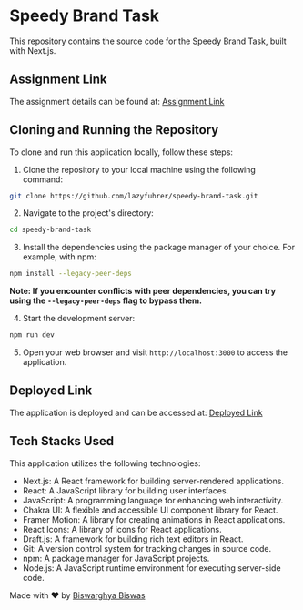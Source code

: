 # Speedy Brand Task

This repository contains the source code for the Speedy Brand Task, built with Next.js.

## Assignment Link

The assignment details can be found at: [Assignment Link](https://drive.google.com/file/d/1AQA9uGgwkI4XeG94S82Lh-84Qxefgeol/view)

## Cloning and Running the Repository

To clone and run this application locally, follow these steps:

1. Clone the repository to your local machine using the following command:
```bash
git clone https://github.com/lazyfuhrer/speedy-brand-task.git
```
2. Navigate to the project's directory:
```bash
cd speedy-brand-task
```
3. Install the dependencies using the package manager of your choice. For example, with npm:
```bash
npm install --legacy-peer-deps
```
**Note: If you encounter conflicts with peer dependencies, you can try using the `--legacy-peer-deps` flag to bypass them.**

4. Start the development server:
```bash
npm run dev
```
5. Open your web browser and visit `http://localhost:3000` to access the application.

## Deployed Link

The application is deployed and can be accessed at: [Deployed Link](https://joyful-otter-034a74.netlify.app)

## Tech Stacks Used

This application utilizes the following technologies:

- Next.js: A React framework for building server-rendered applications.
- React: A JavaScript library for building user interfaces.
- JavaScript: A programming language for enhancing web interactivity.
- Chakra UI: A flexible and accessible UI component library for React.
- Framer Motion: A library for creating animations in React applications.
- React Icons: A library of icons for React applications.
- Draft.js: A framework for building rich text editors in React.
- Git: A version control system for tracking changes in source code.
- npm: A package manager for JavaScript projects.
- Node.js: A JavaScript runtime environment for executing server-side code.

Made with ❤️ by [Biswarghya Biswas](https://www.linkedin.com/in/biswarghya-biswas)
